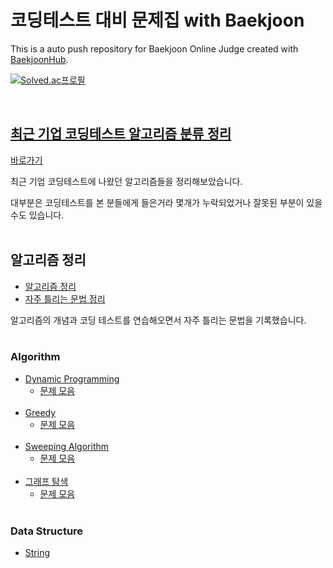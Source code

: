 # 코딩테스트 대비 문제집 with Baekjoon

This is a auto push repository for Baekjoon Online Judge created with [BaekjoonHub](https://github.com/BaekjoonHub/BaekjoonHub). <br/>
<p><a href="https://solved.ac/nicehcy2">
<img src="http://mazassumnida.wtf/api/v2/generate_badge?boj=nicehcy2" alt="Solved.ac프로필">
</p><br/>

## 최근 기업 코딩테스트 알고리즘 분류 정리

[바로가기](./CodingTest.md)

최근 기업 코딩테스트에 나왔던 알고리즘들을 정리해보았습니다.

대부분은 코딩테스트를 본 분들에게 들은거라 몇개가 누락되었거나 잘못된 부분이 있을 수도 있습니다. <br/><br/>

## 알고리즘 정리

- [알고리즘 정리](./algorithms/README.md) <br/>
- [자주 틀리는 문법 정리](./algorithms/clearingUpConfusingPatterns.md) <br/>

알고리즘의 개념과 코딩 테스트를 연습해오면서 자주 틀리는 문법을 기록했습니다. <br/><br/>

### Algorithm

- [Dynamic Programming](./algorithms/Dynamic%20Programming/README.md)
  - [문제 모음](./algorithms/Dynamic%20Programming/README.md) <br/><br/>
- [Greedy](./algorithms/Greedy/README.md)
  - [문제 모음](./algorithms/Greedy/PROBLEM.md) <br/><br/>
- [Sweeping Algorithm](./algorithms/Sweeping/README.md)
  - [문제 모음](./algorithms/Sweeping/PROBLEM.md) <br/><br/>
- [그래프 탐색](./algorithms/Graph%20Search/README.md)
  - [문제 모음](./algorithms/Graph%20Search/PROBLEM.md) <br/><br/>

### Data Structure

- [String](./Data%20Structure/String/README.md)
